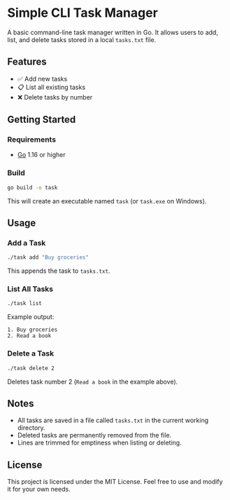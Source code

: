
# Simple CLI Task Manager

A basic command-line task manager written in Go. It allows users to add, list, and delete tasks stored in a local `tasks.txt` file.

## Features

- ✅ Add new tasks
- 📋 List all existing tasks
- ❌ Delete tasks by number

## Getting Started

### Requirements

- [Go](https://golang.org/dl/) 1.16 or higher

### Build

```bash
go build -o task
```

This will create an executable named `task` (or `task.exe` on Windows).

## Usage

### Add a Task

```bash
./task add "Buy groceries"
```

This appends the task to `tasks.txt`.

### List All Tasks

```bash
./task list
```

Example output:

```
1. Buy groceries
2. Read a book
```

### Delete a Task

```bash
./task delete 2
```

Deletes task number 2 (`Read a book` in the example above).

## Notes

- All tasks are saved in a file called `tasks.txt` in the current working directory.
- Deleted tasks are permanently removed from the file.
- Lines are trimmed for emptiness when listing or deleting.

## License

This project is licensed under the MIT License. Feel free to use and modify it for your own needs.
